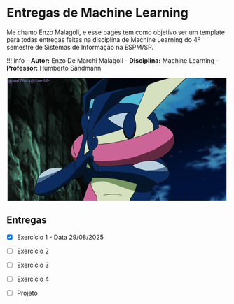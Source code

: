 # Entregas de Machine Learning

Me chamo Enzo Malagoli, e esse pages tem como objetivo ser um template para todas entregas feitas na disciplina de Machine Learning do 4º semestre de Sistemas de Informação na ESPM/SP.



!!! info
    - **Autor:** Enzo De Marchi Malagoli
    - **Disciplina:** Machine Learning
    - **Professor:** Humberto Sandmann



<p align="center">
  <img src="assets/greninja.gif" alt="Greninja" width="500">
</p>



## Entregas

- [x] Exercício 1 - Data 29/08/2025
- [ ] Exercício 2
- [ ] Exercício 3
- [ ] Exercício 4
- [ ] Projeto


